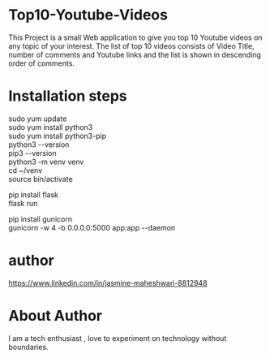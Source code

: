 # Top10-Youtube-Videos
This Project is a small Web application to give you top 10 Youtube videos on any topic of your interest. The list of top 10 videos consists of Video Title, number of comments and Youtube links and the list is shown in descending order of comments. 

# Installation steps
sudo yum update <br>
sudo yum install python3 <br>
sudo yum install python3-pip <br>
python3 --version <br>
pip3 --version <br>
python3 -m venv venv <br>
cd ~/venv <br>
source bin/activate <br>

pip install flask <br>
flask run <br>

pip install gunicorn <br>
gunicorn -w 4 -b 0.0.0.0:5000 app:app --daemon <br>

# author
https://www.linkedin.com/in/jasmine-maheshwari-8812948 <br>

# About Author
I am a tech enthusiast , love to experiment on technology without boundaries. 
